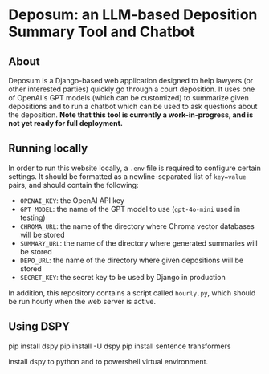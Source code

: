 # Deposum: an LLM-based Deposition Summary Tool and Chatbot
## About
Deposum is a Django-based web application designed to help lawyers (or other interested parties) quickly go through a court deposition. It uses one of OpenAI's GPT models (which can be customized) to summarize given depositions and to run a chatbot which can be used to ask questions about the deposition. **Note that this tool is currently a work-in-progress, and is not yet ready for full deployment.**
## Running locally
In order to run this website locally, a `.env` file is required to configure certain settings. It should be formatted as a newline-separated list of `key=value` pairs, and should contain the following:

- `OPENAI_KEY`: the OpenAI API key
- `GPT_MODEL`: the name of the GPT model to use (`gpt-4o-mini` used in testing)
- `CHROMA_URL`: the name of the directory where Chroma vector databases will be stored
- `SUMMARY_URL`: the name of the directory where generated summaries will be stored
- `DEPO_URL`: the name of the directory where given depositions will be stored
- `SECRET_KEY`: the secret key to be used by Django in production

In addition, this repository contains a script called `hourly.py`, which should be run hourly when the web server is active.

## Using DSPY
pip install dspy
pip install -U dspy
pip install sentence transformers

install dspy to python and to powershell virtual environment. 
